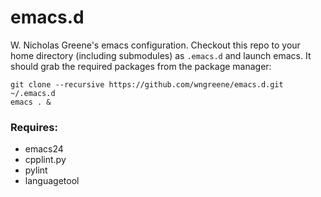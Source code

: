 # emacs.d

W. Nicholas Greene's emacs configuration. Checkout this repo to your home directory
(including submodules) as `.emacs.d` and launch emacs. It should grab
the required packages from the package manager:

```
git clone --recursive https://github.com/wngreene/emacs.d.git ~/.emacs.d
emacs . &
```

### Requires:
- emacs24
- cpplint.py
- pylint
- languagetool

